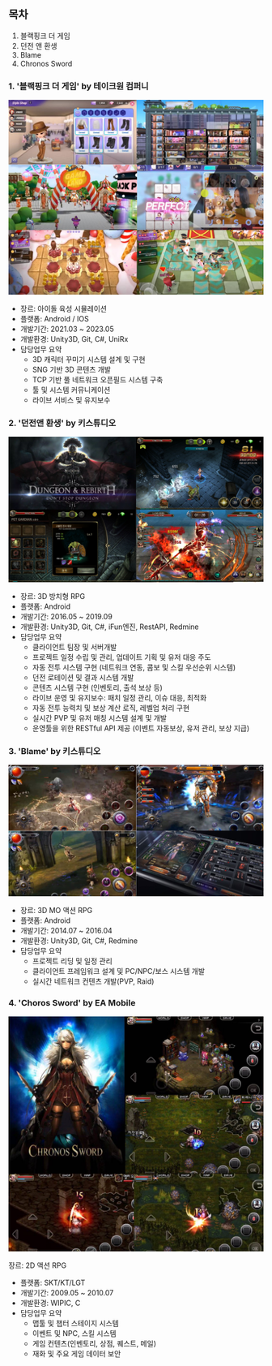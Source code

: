 ## 목차
1. 블랙핑크 더 게임  
2. 던전 앤 환생  
3. Blame
4. Chronos Sword  

### 1. '블랙핑크 더 게임' by 테이크원 컴퍼니

![BlackPink The Game 스크린샷](https://github.com/juseoljae/portfolio/blob/main/readMe/bptg.JPG?raw=true)

- 장르: 아이돌 육성 시뮬레이션
- 플랫폼: Android / IOS
- 개발기간: 2021.03 ~ 2023.05
- 개발환경: Unity3D, Git, C#, UniRx
- 담당업무 요약
	- 3D 캐릭터 꾸미기 시스템 설계 및 구현
	- SNG 기반 3D 콘텐츠 개발
	- TCP 기반 풀 네트워크 오픈필드 시스템 구축
	- 툴 및 시스템 커뮤니케이션
	- 라이브 서비스 및 유지보수

### 2. '던전앤 환생' by 키스튜디오

![던전앤환생 스크린샷](https://github.com/juseoljae/portfolio/blob/main/readMe/dsd.png?raw=true)

- 장르: 3D 방치형 RPG
- 플랫폼: Android
- 개발기간: 2016.05 ~ 2019.09
- 개발환경: Unity3D, Git, C#, iFun엔진, RestAPI, Redmine
- 담당업무 요약
	- 클라이언트 팀장 및 서버개발
	- 프로젝트 일정 수립 및 관리, 업데이트 기획 및 유저 대응 주도    
	- 자동 전투 시스템 구현 (네트워크 연동, 콤보 및 스킬 우선순위 시스템)    
	- 던전 로테이션 및 결과 시스템 개발    
	- 콘텐츠 시스템 구현 (인벤토리, 출석 보상 등)    
	- 라이브 운영 및 유지보수: 패치 일정 관리, 이슈 대응, 최적화
	- 자동 전투 능력치 및 보상 계산 로직, 레벨업 처리 구현    
	- 실시간 PVP 및 유저 매칭 시스템 설계 및 개발    
	- 운영툴을 위한 RESTful API 제공 (이벤트 자동보상, 유저 관리, 보상 지급)




### 3. 'Blame' by 키스튜디오

![Blame 스크린샷](https://github.com/juseoljae/portfolio/blob/main/readMe/blame.JPG?raw=true)

- 장르: 3D MO 액션 RPG
- 플랫폼: Android
- 개발기간: 2014.07 ~ 2016.04
- 개발환경: Unity3D, Git, C#, Redmine
- 담당업무 요약
	- 프로젝트 리딩 및 일정 관리
	- 클라이언트 프레임워크 설계 및 PC/NPC/보스 시스템 개발
	- 실시간 네트워크 컨텐츠 개발(PVP, Raid)



### 4. 'Choros Sword' by EA Mobile

![Blame 스크린샷](https://github.com/juseoljae/portfolio/blob/main/readMe/cronos.jpg?raw=true)

장르: 2D 액션 RPG
- 플랫폼: SKT/KT/LGT
- 개발기간: 2009.05 ~ 2010.07
- 개발환경: WIPIC, C
- 담당업무 요약
	- 맵툴 및 챕터 스테이지 시스템
	- 이벤트 및 NPC, 스킬 시스템
	- 게임 컨텐츠(인벤토리, 상점, 퀘스트, 메일)
	- 재화 및 주요 게임 데이터 보안
